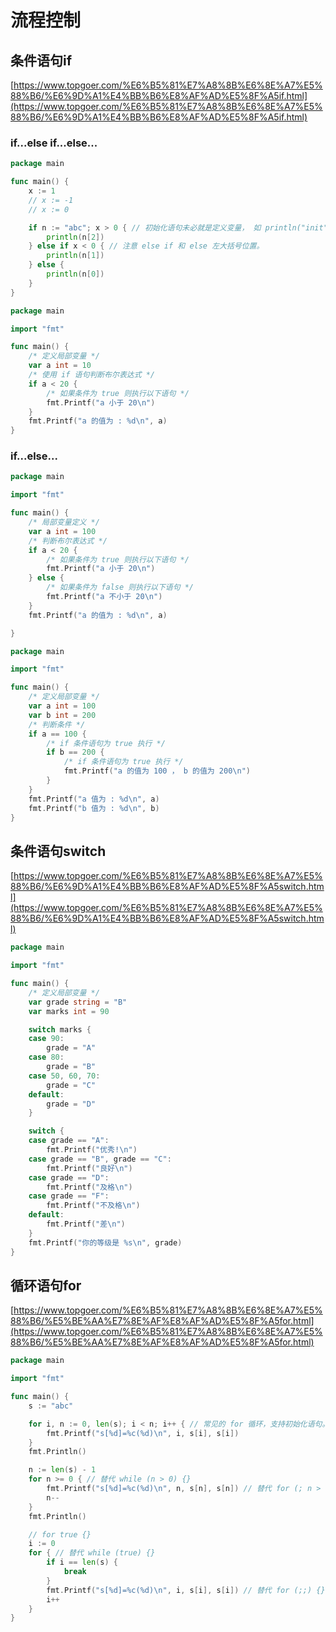 # 流程控制



## 条件语句if

[https://www.topgoer.com/%E6%B5%81%E7%A8%8B%E6%8E%A7%E5%88%B6/%E6%9D%A1%E4%BB%B6%E8%AF%AD%E5%8F%A5if.html](https://www.topgoer.com/%E6%B5%81%E7%A8%8B%E6%8E%A7%E5%88%B6/%E6%9D%A1%E4%BB%B6%E8%AF%AD%E5%8F%A5if.html)

### if...else if...else...

```go
package main

func main() {
	x := 1
	// x := -1
	// x := 0

	if n := "abc"; x > 0 { // 初始化语句未必就是定义变量， 如 println("init") 也是可以的。
		println(n[2])
	} else if x < 0 { // 注意 else if 和 else 左大括号位置。
		println(n[1])
	} else {
		println(n[0])
	}
}

```



```go
package main

import "fmt"

func main() {
	/* 定义局部变量 */
	var a int = 10
	/* 使用 if 语句判断布尔表达式 */
	if a < 20 {
		/* 如果条件为 true 则执行以下语句 */
		fmt.Printf("a 小于 20\n")
	}
	fmt.Printf("a 的值为 : %d\n", a)
}

```

### if...else...

```go
package main

import "fmt"

func main() {
	/* 局部变量定义 */
	var a int = 100
	/* 判断布尔表达式 */
	if a < 20 {
		/* 如果条件为 true 则执行以下语句 */
		fmt.Printf("a 小于 20\n")
	} else {
		/* 如果条件为 false 则执行以下语句 */
		fmt.Printf("a 不小于 20\n")
	}
	fmt.Printf("a 的值为 : %d\n", a)

}

```



```go
package main

import "fmt"

func main() {
	/* 定义局部变量 */
	var a int = 100
	var b int = 200
	/* 判断条件 */
	if a == 100 {
		/* if 条件语句为 true 执行 */
		if b == 200 {
			/* if 条件语句为 true 执行 */
			fmt.Printf("a 的值为 100 ， b 的值为 200\n")
		}
	}
	fmt.Printf("a 值为 : %d\n", a)
	fmt.Printf("b 值为 : %d\n", b)
}

```



## 条件语句switch

[https://www.topgoer.com/%E6%B5%81%E7%A8%8B%E6%8E%A7%E5%88%B6/%E6%9D%A1%E4%BB%B6%E8%AF%AD%E5%8F%A5switch.html](https://www.topgoer.com/%E6%B5%81%E7%A8%8B%E6%8E%A7%E5%88%B6/%E6%9D%A1%E4%BB%B6%E8%AF%AD%E5%8F%A5switch.html)



```go
package main

import "fmt"

func main() {
	/* 定义局部变量 */
	var grade string = "B"
	var marks int = 90

	switch marks {
	case 90:
		grade = "A"
	case 80:
		grade = "B"
	case 50, 60, 70:
		grade = "C"
	default:
		grade = "D"
	}

	switch {
	case grade == "A":
		fmt.Printf("优秀!\n")
	case grade == "B", grade == "C":
		fmt.Printf("良好\n")
	case grade == "D":
		fmt.Printf("及格\n")
	case grade == "F":
		fmt.Printf("不及格\n")
	default:
		fmt.Printf("差\n")
	}
	fmt.Printf("你的等级是 %s\n", grade)
}

```



## 循环语句for

[https://www.topgoer.com/%E6%B5%81%E7%A8%8B%E6%8E%A7%E5%88%B6/%E5%BE%AA%E7%8E%AF%E8%AF%AD%E5%8F%A5for.html](https://www.topgoer.com/%E6%B5%81%E7%A8%8B%E6%8E%A7%E5%88%B6/%E5%BE%AA%E7%8E%AF%E8%AF%AD%E5%8F%A5for.html)



```go
package main

import "fmt"

func main() {
	s := "abc"

	for i, n := 0, len(s); i < n; i++ { // 常见的 for 循环，支持初始化语句。
		fmt.Printf("s[%d]=%c(%d)\n", i, s[i], s[i])
	}
	fmt.Println()

	n := len(s) - 1
	for n >= 0 { // 替代 while (n > 0) {}
		fmt.Printf("s[%d]=%c(%d)\n", n, s[n], s[n]) // 替代 for (; n > 0;) {}
		n--
	}
	fmt.Println()

	// for true {}
	i := 0
	for { // 替代 while (true) {}
		if i == len(s) {
			break
		}
		fmt.Printf("s[%d]=%c(%d)\n", i, s[i], s[i]) // 替代 for (;;) {}
		i++
	}
}

```

